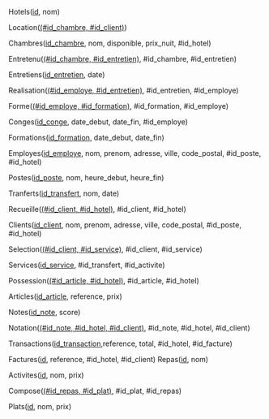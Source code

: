 Hotels(<u>id</u>, nom)

Location(<u>(#id_chambre, #id_client)</u>)

Chambres(<u>id_chambre</u>, nom, disponible, prix_nuit, #id_hotel)

Entretenu(<u>(#id_chambre, #id_entretien)</u>, #id_chambre, #id_entretien)

Entretiens(<u>id_entretien</u>, date)

Realisation(<u>(#id_employe, #id_entretien)</u>, #id_entretien, #id_employe)

Forme(<u>(#id_employe, #id_formation)</u>, #id_formation, #id_employe)

Conges(<u>id_conge</u>, date_debut, date_fin, #id_employe)

Formations(<u>id_formation</u>, date_debut, date_fin)

Employes(<u>id_employe</u>, nom, prenom, adresse, ville, code_postal, #id_poste, #id_hotel)

Postes(<u>id_poste</u>, nom, heure_debut, heure_fin)

Tranferts(<u>id_transfert</u>, nom, date)

Recueille(<u>(#id_client, #id_hotel)</u>, #id_client, #id_hotel)

Clients(<u>id_client</u>, nom, prenom, adresse, ville, code_postal, #id_poste, #id_hotel)

Selection(<u>(#id_client, #id_service)</u>, #id_client, #id_service)

Services(<u>id_service</u>, #id_transfert, #id_activite)

Possession(<u>(#id_article, #id_hotel)</u>, #id_article, #id_hotel)

Articles(<u>id_article</u>, reference, prix)

Notes(<u>id_note</u>, score)

Notation(<u>(#id_note, #id_hotel, #id_client)</u>, #id_note, #id_hotel, #id_client)

Transactions(<u>id_transaction</u>,reference, total, #id_hotel, #id_facture)

Factures(<u>id</u>, reference, #id_hotel, #id_client)
Repas(<u>id</u>, nom)

Activites(<u>id</u>, nom, prix)

Compose(<u>(#id_repas, #id_plat)</u>, #id_plat, #id_repas)

Plats(<u>id</u>, nom, prix)




